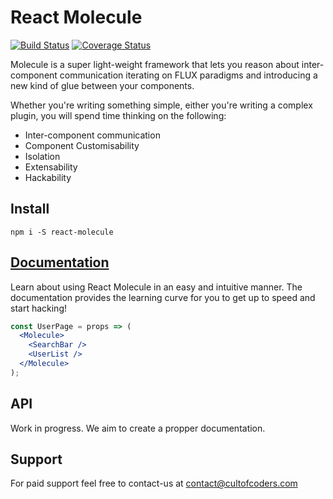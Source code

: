 # React Molecule

[![Build Status](https://travis-ci.org/cult-of-coders/react-molecule.svg?branch=master)](https://travis-ci.org/cult-of-coders/react-molecule)
[![Coverage Status](https://coveralls.io/repos/github/cult-of-coders/react-molecule/badge.svg?branch=master)](https://coveralls.io/github/cult-of-coders/react-molecule?branch=master)

Molecule is a super light-weight framework that lets you reason about inter-component communication iterating on FLUX paradigms and introducing a new kind of glue between your components.

Whether you're writing something simple, either you're writing a complex plugin, you will spend time thinking on the following:

- Inter-component communication
- Component Customisability
- Isolation
- Extensability
- Hackability

## Install

`npm i -S react-molecule`

## [Documentation](./docs/index.md)

Learn about using React Molecule in an easy and intuitive manner. The documentation provides the learning curve for you to get up to speed and start hacking!

```jsx
const UserPage = props => (
  <Molecule>
    <SearchBar />
    <UserList />
  </Molecule>
);
```

## API

Work in progress. We aim to create a propper documentation.

## Support

For paid support feel free to contact-us at contact@cultofcoders.com
